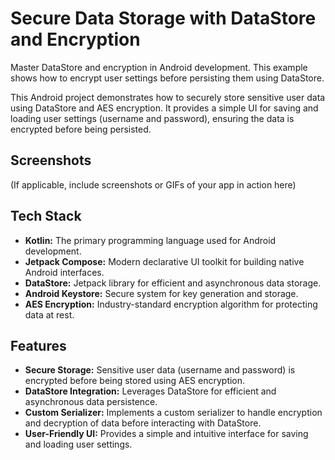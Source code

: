 # Secure Data Storage with DataStore and Encryption
Master DataStore and encryption in Android development. This example shows how to encrypt user settings before persisting them using DataStore.

This Android project demonstrates how to securely store sensitive user data using DataStore and AES encryption. It provides a simple UI for saving and loading user settings (username and password), ensuring the data is encrypted before being persisted.

## Screenshots

(If applicable, include screenshots or GIFs of your app in action here)

## Tech Stack

* **Kotlin:** The primary programming language used for Android development.
* **Jetpack Compose:** Modern declarative UI toolkit for building native Android interfaces.
* **DataStore:** Jetpack library for efficient and asynchronous data storage.
* **Android Keystore:** Secure system for key generation and storage.
* **AES Encryption:** Industry-standard encryption algorithm for protecting data at rest.

## Features

* **Secure Storage:** Sensitive user data (username and password) is encrypted before being stored using AES encryption.
* **DataStore Integration:** Leverages DataStore for efficient and asynchronous data persistence.
* **Custom Serializer:** Implements a custom serializer to handle encryption and decryption of data before interacting with DataStore.
* **User-Friendly UI:** Provides a simple and intuitive interface for saving and loading user settings.
